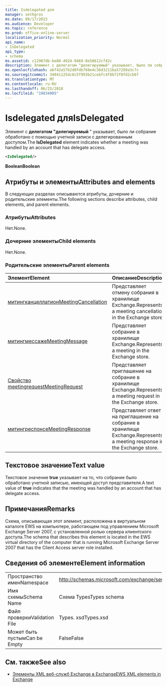 ```yaml
---
title: Isdelegated для
manager: sethgros
ms.date: 09/17/2015
ms.audience: Developer
ms.topic: reference
ms.prod: office-online-server
localization_priority: Normal
api_name:
- IsDelegated
api_type:
- schema
ms.assetid: c12907db-be80-4924-9469-8e58612cf42c
description: Элемент с делегатом "делегируемый" указывает, было ли собрание обработано с помощью учетной записи с делегированным доступом.
ms.openlocfilehash: a6f42a57b2d0fdb760e4c36d3211ba57289a3c7c
ms.sourcegitcommit: 34041125dc8c5f993b21cebfc4f8b72f0fd2cb6f
ms.translationtype: MT
ms.contentlocale: ru-RU
ms.lasthandoff: 06/25/2018
ms.locfileid: "19834005"
---
```

# <a name="isdelegated"></a><span data-ttu-id="cdd46-103">Isdelegated для</span><span class="sxs-lookup"><span data-stu-id="cdd46-103">IsDelegated</span></span>

<span data-ttu-id="cdd46-104">Элемент с **делегатом "делегируемый** " указывает, было ли собрание обработано с помощью учетной записи с делегированным доступом.</span><span class="sxs-lookup"><span data-stu-id="cdd46-104">The **IsDelegated** element indicates whether a meeting was handled by an account that has delegate access.</span></span> 
  
```xml
<IsDelegated/>
```

 <span data-ttu-id="cdd46-105">**Boolean**</span><span class="sxs-lookup"><span data-stu-id="cdd46-105">**Boolean**</span></span>
## <a name="attributes-and-elements"></a><span data-ttu-id="cdd46-106">Атрибуты и элементы</span><span class="sxs-lookup"><span data-stu-id="cdd46-106">Attributes and elements</span></span>

<span data-ttu-id="cdd46-107">В следующих разделах описываются атрибуты, дочерние и родительские элементы.</span><span class="sxs-lookup"><span data-stu-id="cdd46-107">The following sections describe attributes, child elements, and parent elements.</span></span>
  
### <a name="attributes"></a><span data-ttu-id="cdd46-108">Атрибуты</span><span class="sxs-lookup"><span data-stu-id="cdd46-108">Attributes</span></span>

<span data-ttu-id="cdd46-109">Нет.</span><span class="sxs-lookup"><span data-stu-id="cdd46-109">None.</span></span>
  
### <a name="child-elements"></a><span data-ttu-id="cdd46-110">Дочерние элементы</span><span class="sxs-lookup"><span data-stu-id="cdd46-110">Child elements</span></span>

<span data-ttu-id="cdd46-111">Нет.</span><span class="sxs-lookup"><span data-stu-id="cdd46-111">None.</span></span>
  
### <a name="parent-elements"></a><span data-ttu-id="cdd46-112">Родительские элементы</span><span class="sxs-lookup"><span data-stu-id="cdd46-112">Parent elements</span></span>

|<span data-ttu-id="cdd46-113">**Элемент**</span><span class="sxs-lookup"><span data-stu-id="cdd46-113">**Element**</span></span>|<span data-ttu-id="cdd46-114">**Описание**</span><span class="sxs-lookup"><span data-stu-id="cdd46-114">**Description**</span></span>|
|:-----|:-----|
|[<span data-ttu-id="cdd46-115">митингканцеллатион</span><span class="sxs-lookup"><span data-stu-id="cdd46-115">MeetingCancellation</span></span>](meetingcancellation.md) <br/> |<span data-ttu-id="cdd46-116">Представляет отмену собрания в хранилище Exchange.</span><span class="sxs-lookup"><span data-stu-id="cdd46-116">Represents a meeting cancellation in the Exchange store.</span></span>  <br/> |
|[<span data-ttu-id="cdd46-117">митингмессаже</span><span class="sxs-lookup"><span data-stu-id="cdd46-117">MeetingMessage</span></span>](meetingmessage.md) <br/> |<span data-ttu-id="cdd46-118">Представляет собрание в хранилище Exchange.</span><span class="sxs-lookup"><span data-stu-id="cdd46-118">Represents a meeting in the Exchange store.</span></span>  <br/> |
|[<span data-ttu-id="cdd46-119">Свойство meetingrequest</span><span class="sxs-lookup"><span data-stu-id="cdd46-119">MeetingRequest</span></span>](meetingrequest.md) <br/> |<span data-ttu-id="cdd46-120">Представляет приглашение на собрание в хранилище Exchange.</span><span class="sxs-lookup"><span data-stu-id="cdd46-120">Represents a meeting request in the Exchange store.</span></span>  <br/> |
|[<span data-ttu-id="cdd46-121">митингреспонсе</span><span class="sxs-lookup"><span data-stu-id="cdd46-121">MeetingResponse</span></span>](meetingresponse.md) <br/> |<span data-ttu-id="cdd46-122">Представляет ответ на приглашение на собрание в хранилище Exchange.</span><span class="sxs-lookup"><span data-stu-id="cdd46-122">Represents a meeting response in the Exchange store.</span></span>  <br/> |
   
## <a name="text-value"></a><span data-ttu-id="cdd46-123">Текстовое значение</span><span class="sxs-lookup"><span data-stu-id="cdd46-123">Text value</span></span>

<span data-ttu-id="cdd46-124">Текстовое значение **true** указывает на то, что собрание было обработано учетной записью, имеющей доступ представителя.</span><span class="sxs-lookup"><span data-stu-id="cdd46-124">A text value of **true** indicates that the meeting was handled by an account that has delegate access.</span></span> 
  
## <a name="remarks"></a><span data-ttu-id="cdd46-125">Примечания</span><span class="sxs-lookup"><span data-stu-id="cdd46-125">Remarks</span></span>

<span data-ttu-id="cdd46-126">Схема, описывающая этот элемент, расположена в виртуальном каталоге EWS на компьютере, работающем под управлением Microsoft Exchange Server 2007, с установленной ролью сервера клиентского доступа.</span><span class="sxs-lookup"><span data-stu-id="cdd46-126">The schema that describes this element is located in the EWS virtual directory of the computer that is running Microsoft Exchange Server 2007 that has the Client Access server role installed.</span></span>
  
## <a name="element-information"></a><span data-ttu-id="cdd46-127">Сведения об элементе</span><span class="sxs-lookup"><span data-stu-id="cdd46-127">Element information</span></span>

|||
|:-----|:-----|
|<span data-ttu-id="cdd46-128">Пространство имен</span><span class="sxs-lookup"><span data-stu-id="cdd46-128">Namespace</span></span>  <br/> |http://schemas.microsoft.com/exchange/services/2006/types  <br/> |
|<span data-ttu-id="cdd46-129">Имя схемы</span><span class="sxs-lookup"><span data-stu-id="cdd46-129">Schema Name</span></span>  <br/> |<span data-ttu-id="cdd46-130">Схема Types</span><span class="sxs-lookup"><span data-stu-id="cdd46-130">Types schema</span></span>  <br/> |
|<span data-ttu-id="cdd46-131">Файл проверки</span><span class="sxs-lookup"><span data-stu-id="cdd46-131">Validation File</span></span>  <br/> |<span data-ttu-id="cdd46-132">Types. xsd</span><span class="sxs-lookup"><span data-stu-id="cdd46-132">Types.xsd</span></span>  <br/> |
|<span data-ttu-id="cdd46-133">Может быть пустым</span><span class="sxs-lookup"><span data-stu-id="cdd46-133">Can be Empty</span></span>  <br/> |<span data-ttu-id="cdd46-134">False</span><span class="sxs-lookup"><span data-stu-id="cdd46-134">False</span></span>  <br/> |
   
## <a name="see-also"></a><span data-ttu-id="cdd46-135">См. также</span><span class="sxs-lookup"><span data-stu-id="cdd46-135">See also</span></span>



- [<span data-ttu-id="cdd46-136">Элементы XML веб-служб Exchange в Exchange</span><span class="sxs-lookup"><span data-stu-id="cdd46-136">EWS XML elements in Exchange</span></span>](ews-xml-elements-in-exchange.md)

